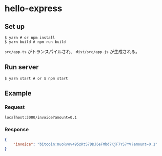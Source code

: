 # hello-express

## Set up

```
$ yarn # or npm install
$ yarn build # npm run build
```

`src/app.ts` がトランスパイルされ、 `dist/src/app.js` が生成される。

## Run server

```
$ yarn start # or $ npm start
```

## Example

### Request

```
localhost:3000/invoice?amount=0.1
```

### Response

```json
{
    "invoice": "bitcoin:muoRvov495zRtS7DDJ6eFMbd7KjF7YS7YV?amount=0.1"
}
```
